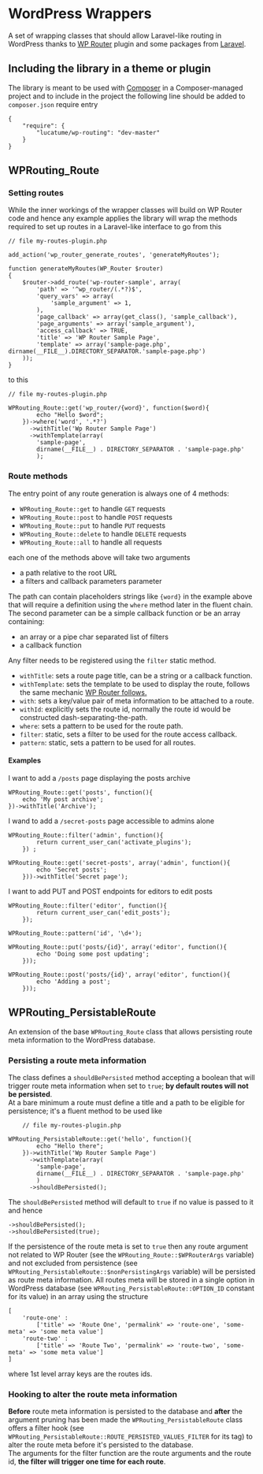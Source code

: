 # WordPress Wrappers

A set of wrapping classes that should allow Laravel-like routing in WordPress thanks to [WP Router](https://wordpress.org/plugins/wp-router/) plugin and some packages from [Laravel](http://laravel.com/).

## Including the library in a theme or plugin
The library is meant to be used with [Composer](https://getcomposer.org/) in a Composer-managed project and to include in the project the following line should be added to <code>composer.json</code> require entry

    {
        "require": {
            "lucatume/wp-routing": "dev-master"
        }
    } 

## WPRouting_Route

### Setting routes
While the inner workings of the wrapper classes will build on WP Router code and hence any example applies the library will wrap the methods required to set up routes in a Laravel-like interface to go from this

    // file my-routes-plugin.php

    add_action('wp_router_generate_routes', 'generateMyRoutes');

    function generateMyRoutes(WP_Router $router)
    {
        $router->add_route('wp-router-sample', array(
            'path' => '^wp_router/(.*?)$',
            'query_vars' => array(
                'sample_argument' => 1,
            ),
            'page_callback' => array(get_class(), 'sample_callback'),
            'page_arguments' => array('sample_argument'),
            'access_callback' => TRUE,
            'title' => 'WP Router Sample Page',
            'template' => array('sample-page.php', dirname(__FILE__).DIRECTORY_SEPARATOR.'sample-page.php')
        ));
    }

to this

    // file my-routes-plugin.php

    WPRouting_Route::get('wp_router/{word}', function($word){
            echo "Hello $word";
        })->where('word', '.*?')
          ->withTitle('Wp Router Sample Page')
          ->withTemplate(array(
            'sample-page',
            dirname(__FILE__) . DIRECTORY_SEPARATOR . 'sample-page.php'
            );

### Route methods
The entry point of any route generation is always one of 4 methods:

* `WPRouting_Route::get` to handle `GET` requests
* `WPRouting_Route::post` to handle `POST` requests
* `WPRouting_Route::put` to handle `PUT` requests
* `WPRouting_Route::delete` to handle `DELETE` requests
* `WPRouting_Route::all` to handle all requests

each one of the methods above will take two arguments

* a path relative to the root URL
* a filters and callback parameters parameter

The path can contain placeholders strings like `{word}` in the example above that will require a definition using the `where` method later in the fluent chain.  
The second parameter can be a simple callback function or be an array containing:

* an array or a pipe char separated list of filters
* a callback function

Any filter needs to be registered using the `filter` static method.

* `withTitle`: sets a route page title, can be a string or a callback function.
* `withTemplate`: sets the template to be used to display the route, follows the same mechanic [WP Router follows.](https://wordpress.org/plugins/wp-router/other_notes/)
* `with`: sets a key/value pair of meta information to be attached to a route.
* `withId`: explicitly sets the route id, normally the route id would be constructed dash-separating-the-path.
* `where`: sets a pattern to be used for the route path.
* `filter`: static, sets a filter to be used for the route access callback.
* `pattern`: static, sets a pattern to be used for all routes.

#### Examples
I want to add a `/posts` page displaying the posts archive

    WPRouting_Route::get('posts', function(){
        echo 'My post archive';
    })->withTitle('Archive');

I wand to add a `/secret-posts` page accessible to admins alone
    
    WPRouting_Route::filter('admin', function(){
            return current_user_can('activate_plugins');
        }) ;

    WPRouting_Route::get('secret-posts', array('admin', function(){
            echo 'Secret posts';
        }))->withTitle('Secret page');

I want to add PUT and POST endpoints for editors to edit posts

    WPRouting_Route::filter('editor', function(){
            return current_user_can('edit_posts');
        });

    WPRouting_Route::pattern('id', '\d+');

    WPRouting_Route::put('posts/{id}', array('editor', function(){
            echo 'Doing some post updating';
        }));

    WPRouting_Route::post('posts/{id}', array('editor', function(){
            echo 'Adding a post';
        }));

## WPRouting_PersistableRoute
An extension of the base `WPRouting_Route` class that allows persisting route meta information to the WordPress database.

### Persisting a route meta information
The class defines a `shouldBePersisted` method accepting a boolean that will trigger route meta information when set to `true`; **by default routes will not be persisted**.  
At a bare minimum a route must define a title and a path to be eligible for persistence; it's a fluent method to be used like

        // file my-routes-plugin.php

    WPRouting_PersistableRoute::get('hello', function(){
            echo "Hello there";
        })->withTitle('Wp Router Sample Page')
          ->withTemplate(array(
            'sample-page',
            dirname(__FILE__) . DIRECTORY_SEPARATOR . 'sample-page.php'
            )
          ->shouldBePersisted();

The `shouldBePersisted` method will default to `true` if no value is passed to it and hence 

    ->shouldBePersisted();
    ->shouldBePersisted(true);

If the persistence of the route meta is set to `true`  then any route argument not related to WP Router (see the `WPRouting_Route::$WPRouterArgs` variable) and not excluded from persistence (see `WPRouting_PersistableRoute::$nonPersistingArgs` variable) will be persisted as route meta information.
All routes meta will be stored in a single option in WordPress database (see `WPRouting_PersistableRoute::OPTION_ID` constant for its value) in an array using the structure
    
    [
        'route-one' :
            ['title' => 'Route One', 'permalink' => 'route-one', 'some-meta' => 'some meta value']
        'route-two' :
            ['title' => 'Route Two', 'permalink' => 'route-two', 'some-meta' => 'some meta value']
    ]

where 1st level array keys are the routes ids.

### Hooking to alter the route meta information
**Before** route meta information is persisted to the database and **after** the argument pruning has been made the `WPRouting_PersistableRoute` class offers a filter hook (see <code>WPRouting_PersistableRoute::ROUTE_PERSISTED_VALUES_FILTER</code> for its tag) to alter the route meta before it's persisted to the database.  
The arguments for the filter function are the route arguments and the route id, **the filter will trigger one time for each route**.
